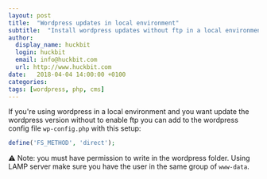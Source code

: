 ```yaml
---
layout: post
title:  "Wordpress updates in local environment"
subtitle:  "Install wordpress updates without ftp in a local environment"
author:
  display_name: huckbit
  login: huckbit
  email: info@huckbit.com
  url: http://www.huckbit.com
date:   2018-04-04 14:00:00 +0100
categories:
tags: [wordpress, php, cms]
---
```

If you're using wordpress in a local environment and you want update the wordpress version without to enable ftp you can add to the wordpress config file `wp-config.php` with this setup:

```php
define('FS_METHOD', 'direct');
```

:warning: Note: you must have permission to write in the wordpress folder. Using LAMP server make sure you have the user in the same group of `www-data`.